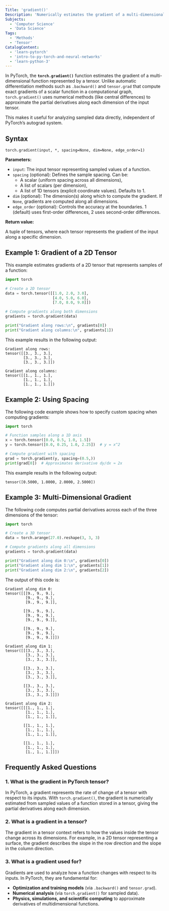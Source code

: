 ```yaml
---
Title: 'gradient()'
Description: 'Numerically estimates the gradient of a multi-dimensional function represented by a PyTorch tensor.'
Subjects:
  - 'Computer Science'
  - 'Data Science'
Tags:
  - 'Methods'
  - 'Tensor'
CatalogContent:
  - 'learn-pytorch'
  - 'intro-to-py-torch-and-neural-networks'
  - 'learn-python-3'
---
```


In PyTorch, the **`torch.gradient()`** function estimates the gradient of a multi-dimensional function represented by a tensor. Unlike automatic differentiation methods such as `.backward()` and `tensor.grad` that compute exact gradients of a scalar function in a computational graph, `torch.gradient()` uses numerical methods (like central differences) to approximate the partial derivatives along each dimension of the input tensor.

This makes it useful for analyzing sampled data directly, independent of PyTorch’s autograd system.

## Syntax

```pseudo
torch.gradient(input, *, spacing=None, dim=None, edge_order=1)
```

**Parameters:**

- `input`: The input tensor representing sampled values of a function.
- `spacing` (optional): Defines the sample spacing. Can be:
  - A scalar (uniform spacing across all dimensions),
  - A list of scalars (per dimension),
  - A list of 1D tensors (explicit coordinate values). Defaults to 1.
- `dim` (optional): The dimension(s) along which to compute the gradient. If `None`, gradients are computed along all dimensions.
- `edge_order` (optional): Controls the accuracy at the boundaries. 1 (default) uses first-order differences, 2 uses second-order differences.

**Return value:**

A tuple of tensors, where each tensor represents the gradient of the input along a specific dimension.

## Example 1: Gradient of a 2D Tensor

This example estimates gradients of a 2D tensor that represents samples of a function:

```py
import torch

# Create a 2D tensor
data = torch.tensor([[1.0, 2.0, 3.0],
                     [4.0, 5.0, 6.0],
                     [7.0, 8.0, 9.0]])

# Compute gradients along both dimensions
gradients = torch.gradient(data)

print("Gradient along rows:\n", gradients[0])
print("Gradient along columns:\n", gradients[1])
```

This example results in the following output:

```shell
Gradient along rows:
tensor([[3., 3., 3.],
        [3., 3., 3.],
        [3., 3., 3.]])

Gradient along columns:
tensor([[1., 1., 1.],
        [1., 1., 1.],
        [1., 1., 1.]])
```

## Example 2: Using Spacing

The following code example shows how to specify custom spacing when computing gradients:

```py
import torch

# Function samples along a 1D axis
x = torch.tensor([0.0, 0.5, 1.0, 1.5])
y = torch.tensor([0.0, 0.25, 1.0, 2.25])  # y = x^2

# Compute gradient with spacing
grad = torch.gradient(y, spacing=(0.5,))
print(grad[0])  # Approximates derivative dy/dx ≈ 2x
```

This example results in the following output:

```shell
tensor([0.5000, 1.0000, 2.0000, 2.5000])
```

## Example 3: Multi-Dimensional Gradient

The following code computes partial derivatives across each of the three dimensions of the tensor:

```py
import torch

# Create a 3D tensor
data = torch.arange(27.0).reshape(3, 3, 3)

# Compute gradients along all dimensions
gradients = torch.gradient(data)

print("Gradient along dim 0:\n", gradients[0])
print("Gradient along dim 1:\n", gradients[1])
print("Gradient along dim 2:\n", gradients[2])
```

The output of this code is:

```shell
Gradient along dim 0:
tensor([[[9., 9., 9.],
         [9., 9., 9.],
         [9., 9., 9.]],

        [[9., 9., 9.],
         [9., 9., 9.],
         [9., 9., 9.]],

        [[9., 9., 9.],
         [9., 9., 9.],
         [9., 9., 9.]]])

Gradient along dim 1:
tensor([[[3., 3., 3.],
         [3., 3., 3.],
         [3., 3., 3.]],

        [[3., 3., 3.],
         [3., 3., 3.],
         [3., 3., 3.]],

        [[3., 3., 3.],
         [3., 3., 3.],
         [3., 3., 3.]]])

Gradient along dim 2:
tensor([[[1., 1., 1.],
         [1., 1., 1.],
         [1., 1., 1.]],

        [[1., 1., 1.],
         [1., 1., 1.],
         [1., 1., 1.]],

        [[1., 1., 1.],
         [1., 1., 1.],
         [1., 1., 1.]]])
```

## Frequently Asked Questions

### 1. What is the gradient in PyTorch tensor?

In PyTorch, a gradient represents the rate of change of a tensor with respect to its inputs. With `torch.gradient()`, the gradient is numerically estimated from sampled values of a function stored in a tensor, giving the partial derivatives along each dimension.

### 2. What is a gradient in a tensor?

The gradient in a tensor context refers to how the values inside the tensor change across its dimensions. For example, in a 2D tensor representing a surface, the gradient describes the slope in the row direction and the slope in the column direction.

### 3. What is a gradient used for?

Gradients are used to analyze how a function changes with respect to its inputs. In PyTorch, they are fundamental for:

- **Optimization and training models** (via `.backward()` and `tensor.grad`).
- **Numerical analysis** (via `torch.gradient()` for sampled data).
- **Physics, simulations, and scientific computing** to approximate derivatives of multidimensional functions.

